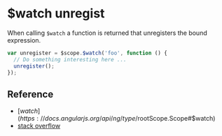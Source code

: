 # $watch unregist

When calling `$watch` a function is returned that unregisters the bound expression.

```javascript
var unregister = $scope.$watch('foo', function () {
  // Do something interesting here ...
  unregister();
});
```

## Reference

* [$watch](https://docs.angularjs.org/api/ng/type/$rootScope.Scope#$watch)
* [stack overflow](http://stackoverflow.com/questions/15715672/how-do-i-stop-watching-in-angularjs)